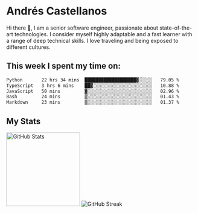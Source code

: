 # Andrés Castellanos

Hi there 👋, I am a senior software engineer, passionate about state-of-the-art technologies. I consider myself highly adaptable and a fast learner with a range of deep technical skills. I love traveling and being exposed to different cultures.

## This week I spent my time on:

<!--START_SECTION:waka-->

```txt
Python       22 hrs 34 mins  ███████████████████▓░░░░░   79.05 %
TypeScript   3 hrs 6 mins    ██▓░░░░░░░░░░░░░░░░░░░░░░   10.88 %
JavaScript   50 mins         ▓░░░░░░░░░░░░░░░░░░░░░░░░   02.96 %
Bash         24 mins         ▒░░░░░░░░░░░░░░░░░░░░░░░░   01.43 %
Markdown     23 mins         ▒░░░░░░░░░░░░░░░░░░░░░░░░   01.37 %
```

<!--END_SECTION:waka-->

## My Stats

<img height="195" src="https://github-readme-stats.vercel.app/api?username=andrescv&show_icons=true&theme=onedark&hide_border=true&card_width=495" alt="GitHub Stats" />

<img src="https://streak-stats.demolab.com?user=andrescv&theme=one-dark-pro&hide_border=true" alt="GitHub Streak" />
